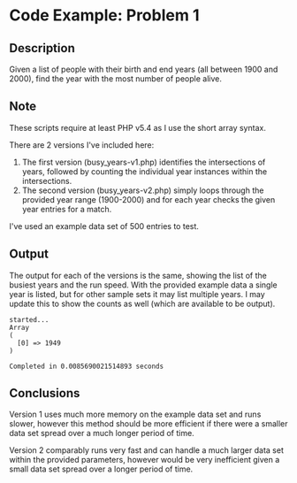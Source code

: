 # Code Example: Problem 1

## Description
Given a list of people with their birth and end years (all between 1900 and 2000), find the year with the most number of people alive.

## Note
These scripts require at least PHP v5.4 as I use the short array syntax.

There are 2 versions I've included here:

1. The first version (busy_years-v1.php) identifies the intersections of years, followed by counting the individual year instances within the intersections.
2. The second version (busy_years-v2.php) simply loops through the provided year range (1900-2000) and for each year checks the given year entries for a match.

I've used an example data set of 500 entries to test.

## Output
The output for each of the versions is the same, showing the list of the busiest years and the run speed. With the provided example data a single year is listed, but for other sample sets it may list multiple years. I may update this to show the counts as well (which are available to be output).

    started...
    Array
    (
      [0] => 1949
    )

    Completed in 0.0085690021514893 seconds

## Conclusions
Version 1 uses much more memory on the example data set and runs slower, however this method should be more efficient if there were a smaller data set spread over a much longer period of time.

Version 2 comparably runs very fast and can handle a much larger data set within the provided parameters, however would be very inefficient given a small data set spread over a longer period of time.
